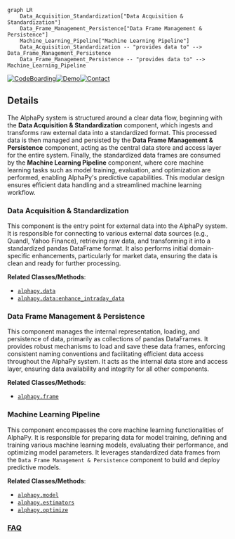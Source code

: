 ```mermaid
graph LR
    Data_Acquisition_Standardization["Data Acquisition & Standardization"]
    Data_Frame_Management_Persistence["Data Frame Management & Persistence"]
    Machine_Learning_Pipeline["Machine Learning Pipeline"]
    Data_Acquisition_Standardization -- "provides data to" --> Data_Frame_Management_Persistence
    Data_Frame_Management_Persistence -- "provides data to" --> Machine_Learning_Pipeline
```

[![CodeBoarding](https://img.shields.io/badge/Generated%20by-CodeBoarding-9cf?style=flat-square)](https://github.com/CodeBoarding/GeneratedOnBoardings)[![Demo](https://img.shields.io/badge/Try%20our-Demo-blue?style=flat-square)](https://www.codeboarding.org/demo)[![Contact](https://img.shields.io/badge/Contact%20us%20-%20contact@codeboarding.org-lightgrey?style=flat-square)](mailto:contact@codeboarding.org)

## Details

The AlphaPy system is structured around a clear data flow, beginning with the **Data Acquisition & Standardization** component, which ingests and transforms raw external data into a standardized format. This processed data is then managed and persisted by the **Data Frame Management & Persistence** component, acting as the central data store and access layer for the entire system. Finally, the standardized data frames are consumed by the **Machine Learning Pipeline** component, where core machine learning tasks such as model training, evaluation, and optimization are performed, enabling AlphaPy's predictive capabilities. This modular design ensures efficient data handling and a streamlined machine learning workflow.

### Data Acquisition & Standardization
This component is the entry point for external data into the AlphaPy system. It is responsible for connecting to various external data sources (e.g., Quandl, Yahoo Finance), retrieving raw data, and transforming it into a standardized pandas DataFrame format. It also performs initial domain-specific enhancements, particularly for market data, ensuring the data is clean and ready for further processing.


**Related Classes/Methods**:

- <a href="https://github.com/ScottfreeLLC/AlphaPy/blob/master/alphapy/data.py" target="_blank" rel="noopener noreferrer">`alphapy.data`</a>
- <a href="https://github.com/ScottfreeLLC/AlphaPy/blob/master/alphapy/data.py" target="_blank" rel="noopener noreferrer">`alphapy.data:enhance_intraday_data`</a>


### Data Frame Management & Persistence
This component manages the internal representation, loading, and persistence of data, primarily as collections of pandas DataFrames. It provides robust mechanisms to load and save these data frames, enforcing consistent naming conventions and facilitating efficient data access throughout the AlphaPy system. It acts as the internal data store and access layer, ensuring data availability and integrity for all other components.


**Related Classes/Methods**:

- <a href="https://github.com/ScottfreeLLC/AlphaPy/blob/master/alphapy/frame.py" target="_blank" rel="noopener noreferrer">`alphapy.frame`</a>


### Machine Learning Pipeline
This component encompasses the core machine learning functionalities of AlphaPy. It is responsible for preparing data for model training, defining and training various machine learning models, evaluating their performance, and optimizing model parameters. It leverages standardized data frames from the `Data Frame Management & Persistence` component to build and deploy predictive models.


**Related Classes/Methods**:

- <a href="https://github.com/ScottfreeLLC/AlphaPy/blob/master/alphapy/model.py" target="_blank" rel="noopener noreferrer">`alphapy.model`</a>
- <a href="https://github.com/ScottfreeLLC/AlphaPy/blob/master/alphapy/estimators.py" target="_blank" rel="noopener noreferrer">`alphapy.estimators`</a>
- <a href="https://github.com/ScottfreeLLC/AlphaPy/blob/master/alphapy/optimize.py" target="_blank" rel="noopener noreferrer">`alphapy.optimize`</a>




### [FAQ](https://github.com/CodeBoarding/GeneratedOnBoardings/tree/main?tab=readme-ov-file#faq)